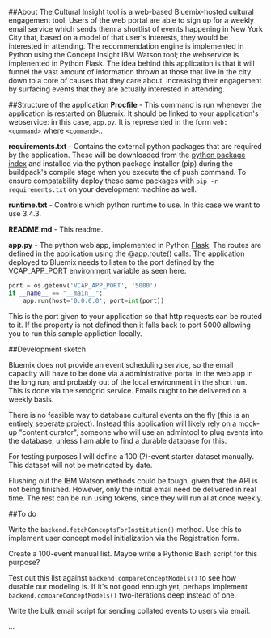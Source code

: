 ##About
The Cultural Insight tool is a web-based Bluemix-hosted cultural engagement tool. Users of the web portal are able to sign up for a weekly email service which sends them a shortlist of events happening in New York City that, based on a model of that user's interests, they would be interested in attending. The recommendation engine is implemented in Python using the Concept Insight IBM Watson tool; the webservice is implenented in Python Flask. The idea behind this application is that it will funnel the vast amount of information thrown at those that live in the city down to a core of causes that they care about, increasing their engagement by surfacing events that they are actually interested in attending.

##Structure of the application
**Procfile** - This command is run whenever the application is restarted on Bluemix. It should be linked to your application's webservice: in this case, `app.py`. It is represented in the form `web: <command>` where `<command>`..

**requirements.txt** - Contains the external python packages that are required by the application. These will be downloaded from the [python package index](https://pypi.python.org/pypi/) and installed via the python package installer (pip) during the buildpack's compile stage when you execute the cf push command. To ensure compatability deploy these same packages with `pip -r requirements.txt` on your development machine as well.

**runtime.txt** - Controls which python runtime to use. In this case we want to use 3.4.3. 

**README.md** - This readme.

**app.py** - The python web app, implemented in Python [Flask](http://flask.pocoo.org/). The routes are defined in the application using the @app.route() calls. The application deployed to Bluemix needs to listen to the port defined by the VCAP_APP_PORT environment variable as seen here:
```python
port = os.getenv('VCAP_APP_PORT', '5000')
if __name__ == "__main__":
    app.run(host='0.0.0.0', port=int(port))
```

This is the port given to your application so that http requests can be routed to it. If the property is not defined then it falls back to port 5000 allowing you to run this sample appliction locally.

##Development sketch

Bluemix does not provide an event scheduling service, so the email capacity will have to be done via a administrative portal in the web app in the long run, and probably out of the local environment in the short run. This is done via the sendgrid service. Emails ought to be delivered on a weekly basis.

There is no feasible way to database cultural events on the fly (this is an entirely seperate project). Instead this application will likely rely on a mock-up "content curator", someone who will use an admintool to plug events into the database, unless I am able to find a durable database for this.

For testing purposes I will define a 100 (?)-event starter dataset manually. This dataset will not be metricated by date.

Flushing out the IBM Watson methods could be tough, given that the API is not being finished. However, only the initial email need be delivered in real time. The rest can be run using tokens, since they will run al at once weekly.

##To do

Write the `backend.fetchConceptsForInstitution()` method. Use this to implement user concept model initialization via the Registration form.

Create a 100-event manual list. Maybe write a Pythonic Bash script for this purpose?

Test out this list against `backend.compareConceptModels()` to see how durable our modeling is. If it's not good enough yet, perhaps implement `backend.compareConceptModels()` two-iterations deep instead of one.

Write the bulk email script for sending collated events to users via email.

...